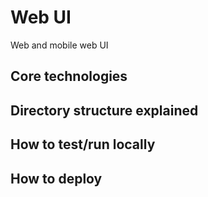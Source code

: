 # Web UI
Web and mobile web UI

## Core technologies

## Directory structure explained

## How to test/run locally

## How to deploy